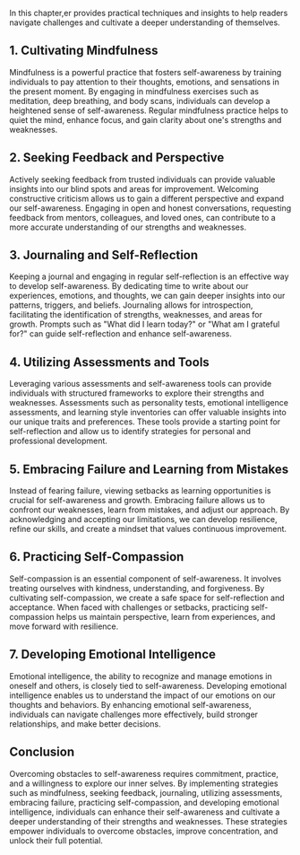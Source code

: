 
In this chapter,er provides practical techniques and insights to help readers navigate challenges and cultivate a deeper understanding of themselves.

**1. Cultivating Mindfulness**
------------------------------

Mindfulness is a powerful practice that fosters self-awareness by training individuals to pay attention to their thoughts, emotions, and sensations in the present moment. By engaging in mindfulness exercises such as meditation, deep breathing, and body scans, individuals can develop a heightened sense of self-awareness. Regular mindfulness practice helps to quiet the mind, enhance focus, and gain clarity about one's strengths and weaknesses.

**2. Seeking Feedback and Perspective**
---------------------------------------

Actively seeking feedback from trusted individuals can provide valuable insights into our blind spots and areas for improvement. Welcoming constructive criticism allows us to gain a different perspective and expand our self-awareness. Engaging in open and honest conversations, requesting feedback from mentors, colleagues, and loved ones, can contribute to a more accurate understanding of our strengths and weaknesses.

**3. Journaling and Self-Reflection**
-------------------------------------

Keeping a journal and engaging in regular self-reflection is an effective way to develop self-awareness. By dedicating time to write about our experiences, emotions, and thoughts, we can gain deeper insights into our patterns, triggers, and beliefs. Journaling allows for introspection, facilitating the identification of strengths, weaknesses, and areas for growth. Prompts such as "What did I learn today?" or "What am I grateful for?" can guide self-reflection and enhance self-awareness.

**4. Utilizing Assessments and Tools**
--------------------------------------

Leveraging various assessments and self-awareness tools can provide individuals with structured frameworks to explore their strengths and weaknesses. Assessments such as personality tests, emotional intelligence assessments, and learning style inventories can offer valuable insights into our unique traits and preferences. These tools provide a starting point for self-reflection and allow us to identify strategies for personal and professional development.

**5. Embracing Failure and Learning from Mistakes**
---------------------------------------------------

Instead of fearing failure, viewing setbacks as learning opportunities is crucial for self-awareness and growth. Embracing failure allows us to confront our weaknesses, learn from mistakes, and adjust our approach. By acknowledging and accepting our limitations, we can develop resilience, refine our skills, and create a mindset that values continuous improvement.

**6. Practicing Self-Compassion**
---------------------------------

Self-compassion is an essential component of self-awareness. It involves treating ourselves with kindness, understanding, and forgiveness. By cultivating self-compassion, we create a safe space for self-reflection and acceptance. When faced with challenges or setbacks, practicing self-compassion helps us maintain perspective, learn from experiences, and move forward with resilience.

**7. Developing Emotional Intelligence**
----------------------------------------

Emotional intelligence, the ability to recognize and manage emotions in oneself and others, is closely tied to self-awareness. Developing emotional intelligence enables us to understand the impact of our emotions on our thoughts and behaviors. By enhancing emotional self-awareness, individuals can navigate challenges more effectively, build stronger relationships, and make better decisions.

**Conclusion**
--------------

Overcoming obstacles to self-awareness requires commitment, practice, and a willingness to explore our inner selves. By implementing strategies such as mindfulness, seeking feedback, journaling, utilizing assessments, embracing failure, practicing self-compassion, and developing emotional intelligence, individuals can enhance their self-awareness and cultivate a deeper understanding of their strengths and weaknesses. These strategies empower individuals to overcome obstacles, improve concentration, and unlock their full potential.

